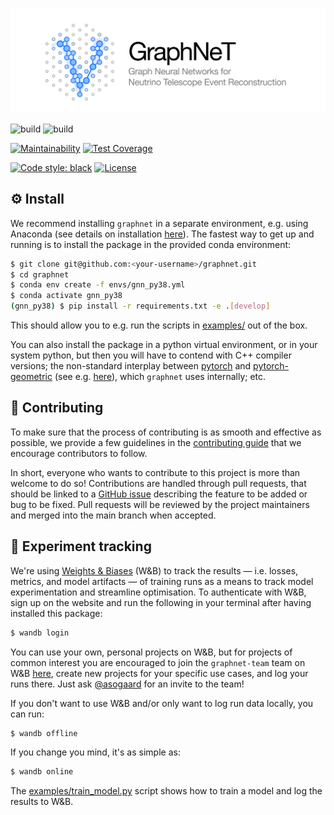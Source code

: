 ![logo](./assets/identity/graphnet-logo-and-wordmark.png)

![build](https://github.com/icecube/graphnet/actions/workflows/build-matrix.yml/badge.svg)
![build](https://github.com/icecube/graphnet/actions/workflows/build-icetray.yml/badge.svg)

[![Maintainability](https://api.codeclimate.com/v1/badges/f244df0fc73c77102b47/maintainability)](https://codeclimate.com/github/asogaard/graphnet/maintainability)
[![Test Coverage](https://api.codeclimate.com/v1/badges/f244df0fc73c77102b47/test_coverage)](https://codeclimate.com/github/asogaard/graphnet/test_coverage)

[![Code style: black](https://img.shields.io/badge/code%20style-black-000000.svg)](https://github.com/psf/black)
[![License](https://img.shields.io/badge/License-Apache%202.0-blue.svg)](https://opensource.org/licenses/Apache-2.0)



## :gear:  Install

We recommend installing `graphnet` in a separate environment, e.g. using Anaconda (see details on installation [here](https://www.anaconda.com/products/individual)). The fastest way to get up and running is to install the package in the provided conda environment:
```bash
$ git clone git@github.com:<your-username>/graphnet.git
$ cd graphnet
$ conda env create -f envs/gnn_py38.yml
$ conda activate gnn_py38
(gnn_py38) $ pip install -r requirements.txt -e .[develop]
```

This should allow you to e.g. run the scripts in [examples/](./examples/) out of the box.

You can also install the package in a python virtual environment, or in your system python, but then you will have to contend with C++ compiler versions; the non-standard interplay between [pytorch](https://pytorch.org/) and [pytorch-geometric](https://pytorch-geometric.readthedocs.io/en/latest/) (see e.g. [here](https://github.com/pyg-team/pytorch_geometric/issues/861#issuecomment-566424944)), which `graphnet` uses internally; etc.


## :handshake:  Contributing

To make sure that the process of contributing is as smooth and effective as possible, we provide a few guidelines in the [contributing guide](CONTRIBUTING.md) that we encourage contributors to follow.

In short, everyone who wants to contribute to this project is more than welcome to do so! Contributions are handled through pull requests, that should be linked to a [GitHub issue](https://github.com/icecube/graphnet/issues) describing the feature to be added or bug to be fixed. Pull requests will be reviewed by the project maintainers and merged into the main branch when accepted.


## :test_tube:  Experiment tracking

We're using [Weights & Biases](https://wandb.ai/) (W&B) to track the results — i.e. losses, metrics, and model artifacts — of training runs as a means to track model experimentation and streamline optimisation. To authenticate with W&B, sign up on the website and run the following in your terminal after having installed this package:
```bash
$ wandb login
```
You can use your own, personal projects on W&B, but for projects of common interest you are encouraged to join the `graphnet-team` team on W&B [here](https://wandb.ai/graphnet-team), create new projects for your specific use cases, and log your runs there. Just ask [@asogaard](https://github.com/asogaard) for an invite to the team!

If you don't want to use W&B and/or only want to log run data locally, you can run:
```bash
$ wandb offline
```
If you change you mind, it's as simple as:
```bash
$ wandb online
```

The [examples/train_model.py](examples/train_model.py) script shows how to train a model and log the results to W&B.
